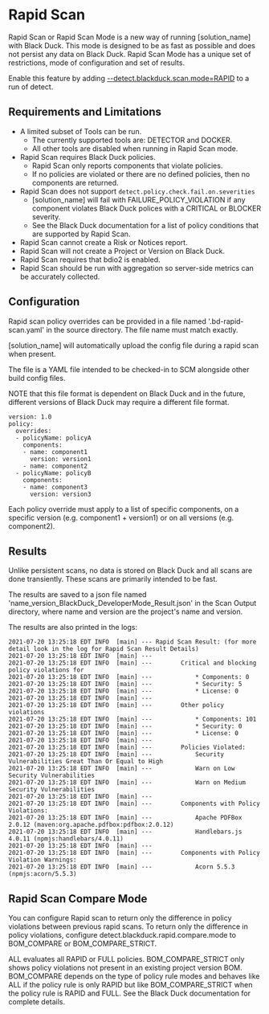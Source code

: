 # Rapid Scan

Rapid Scan or Rapid Scan Mode is a new way of running [solution_name] with Black Duck. This mode is designed to be as fast as possible and does not persist any data on Black Duck. Rapid Scan Mode has a unique set of restrictions, mode of configuration and set of results.  

Enable this feature by adding [--detect.blackduck.scan.mode=RAPID](../properties/configuration/blackduck-server.md#detect-scan-mode-advanced) to a run of detect.

## Requirements and Limitations

 * A limited subset of Tools can be run. 
     * The currently supported tools are: DETECTOR and DOCKER. 
     * All other tools are disabled when running in Rapid Scan mode.
 * Rapid Scan requires Black Duck policies. 
    * Rapid Scan only reports components that violate policies. 
    * If no policies are violated or there are no defined policies, then no components are returned.
 * Rapid Scan does not support ```detect.policy.check.fail.on.severities```
    * [solution_name] will fail with FAILURE_POLICY_VIOLATION if any component violates Black Duck polices with a CRITICAL or BLOCKER severity. 
    * See the Black Duck documentation for a list of policy conditions that are supported by Rapid Scan. 
 * Rapid Scan cannot create a Risk or Notices report.
 * Rapid Scan will not create a Project or Version on Black Duck.
 * Rapid Scan requires that bdio2 is enabled.
 * Rapid Scan should be run with aggregation so server-side metrics can be accurately collected.

## Configuration

Rapid scan policy overrides can be provided in a file named '.bd-rapid-scan.yaml' in the source directory. The file name must match exactly.

[solution_name] will automatically upload the config file during a rapid scan when present.

The file is a YAML file intended to be checked-in to SCM alongside other build config files.

NOTE that this file format is dependent on Black Duck and in the future, different versions of Black Duck may require a different file format.

```
version: 1.0
policy:
  overrides:
  - policyName: policyA
    components:
    - name: component1
      version: version1
    - name: component2
  - policyName: policyB
    components:
    - name: component3
      version: version3
```

Each policy override must apply to a list of specific components, on a specific version (e.g. component1 + version1) or on all versions (e.g. component2).

## Results

Unlike persistent scans, no data is stored on Black Duck and all scans are done transiently. These scans are primarily intended to be fast.

The results are saved to a json file named 'name_version_BlackDuck_DeveloperMode_Result.json' in the Scan Output directory, where name and version are the project's name and version.

The results are also printed in the logs:
```
2021-07-20 13:25:18 EDT INFO  [main] --- Rapid Scan Result: (for more detail look in the log for Rapid Scan Result Details)
2021-07-20 13:25:18 EDT INFO  [main] ---
2021-07-20 13:25:18 EDT INFO  [main] --- 		Critical and blocking policy violations for
2021-07-20 13:25:18 EDT INFO  [main] --- 			* Components: 0
2021-07-20 13:25:18 EDT INFO  [main] --- 			* Security: 5
2021-07-20 13:25:18 EDT INFO  [main] --- 			* License: 0
2021-07-20 13:25:18 EDT INFO  [main] ---
2021-07-20 13:25:18 EDT INFO  [main] --- 		Other policy violations
2021-07-20 13:25:18 EDT INFO  [main] --- 			* Components: 101
2021-07-20 13:25:18 EDT INFO  [main] --- 			* Security: 0
2021-07-20 13:25:18 EDT INFO  [main] --- 			* License: 0
2021-07-20 13:25:18 EDT INFO  [main] ---
2021-07-20 13:25:18 EDT INFO  [main] --- 		Policies Violated:
2021-07-20 13:25:18 EDT INFO  [main] --- 			Security Vulnerabilities Great Than Or Equal to High
2021-07-20 13:25:18 EDT INFO  [main] --- 			Warn on Low Security Vulnerabilities
2021-07-20 13:25:18 EDT INFO  [main] --- 			Warn on Medium Security Vulnerabilities
2021-07-20 13:25:18 EDT INFO  [main] ---
2021-07-20 13:25:18 EDT INFO  [main] --- 		Components with Policy Violations:
2021-07-20 13:25:18 EDT INFO  [main] --- 			Apache PDFBox 2.0.12 (maven:org.apache.pdfbox:pdfbox:2.0.12)
2021-07-20 13:25:18 EDT INFO  [main] --- 			Handlebars.js 4.0.11 (npmjs:handlebars/4.0.11)
2021-07-20 13:25:18 EDT INFO  [main] ---
2021-07-20 13:25:18 EDT INFO  [main] --- 		Components with Policy Violation Warnings:
2021-07-20 13:25:18 EDT INFO  [main] --- 			Acorn 5.5.3 (npmjs:acorn/5.5.3)
```

## Rapid Scan Compare Mode

You can configure Rapid scan to return only the difference in policy violations between previous rapid scans. To return only the difference in policy violations, configure detect.blackduck.rapid.compare.mode to BOM_COMPARE or BOM_COMPARE_STRICT.

ALL evaluates all RAPID or FULL policies. BOM_COMPARE_STRICT only shows policy violations not present in an existing project version BOM. BOM_COMPARE depends on the type of
policy rule modes and behaves like ALL if the policy rule is only RAPID but like BOM_COMPARE_STRICT when the policy rule is RAPID and FULL. See the Black Duck documentation for
complete details.

